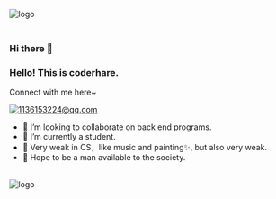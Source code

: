 <p>
<img src="https://github-readme-stats.vercel.app/api?username=coderhare&show_icons" alt="logo" style="margin-bottom: 20px;" />
</p>

### Hi there 👋

<!--
**coderhare/coderhare** is a ✨ _special_ ✨ repository because its `README.md` (this file) appears on your GitHub profile.

Here are some ideas to get you started:


- 🤔 I’m looking for help with ...
- 💬 Ask me about ...
- 📫 How to reach me: ...
- 😄 Pronouns: ...
- ⚡ Fun fact: ...
-->
### Hello! This is coderhare.
Connect with me here~

[![1136153224@qq.com](https://img.shields.io/badge/-1136153224%40qq.com-green)](1136153224@qq.com)
- 👯 I’m looking to collaborate on back end programs.
- 🔭 I’m currently a student.
- 🌱 Very weak in CS，like music and painting✨, but also very weak.
- 🐇 Hope to be a man available to the society.

<br/>
<img src="https://github-profile-trophy.vercel.app/?username=coderhare&theme=flat&column=7" alt="logo" align="center" style="margin: auto;"/>
